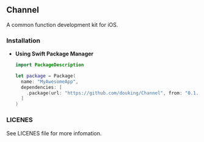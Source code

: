 ## Channel

A common function development kit for iOS.

### Installation

- **Using Swift Package Manager**

  ```swift
  import PackageDescription

  let package = Package(
    name: "MyAwesomeApp",
    dependencies: [
      .package(url: "https://github.com/douking/Channel", from: "0.1.0"),
    ]
  )
  ```

### LICENES

See LICENES file for more infomation.